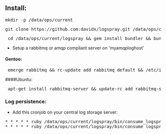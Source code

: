 ## Install:
<pre>mkdir -p /data/ops/current </pre>
<pre>git clone https://github.com:davidx/logspray.git /data/ops/current/logspray</pre>

<pre> cd /data/ops/current/logspray && gem install bundler && bundle install </pre>

- Setup a rabbitmq or amqp compliant server on 'myamqploghost'

#### Gentoo:

<pre> emerge rabbitmq && rc-update add rabbitmq default && /etc/init.d/rabbitmq start </pre>

####Ubuntu:
<pre> apt-get install rabbitmq-server && update-rc add rabbitmq-server && /etc/init.d/rabbitmq-server start </pre>

### Log persistence:
- Add this cronjob on your central log storage server:

<pre>
* * * * * ruby /data/ops/current/logspray/bin/consume_logspray_queue.rb --host=myamqploghost --queue=apache_access_log --logfile=/var/log/logspray/apache_access_log/apache_access_log_`date +%Y%m%d`.log
* * * * * ruby /data/ops/current/logspray/bin/consume_logspray_queue.rb --host=myamqploghost --queue=apache_error_log --logfile=/var/log/logspray/apache_error_log/apache_error_log_`date +%Y%m%d`.log
</pre>


